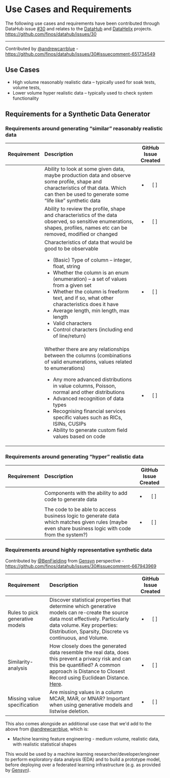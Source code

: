 # Use Cases and Requirements

The following use cases and requirements have been contributed through DataHub issue [#30](https://github.com/finos/datahub/issues/30) and relates to the [DataHub](https://github.com/finos/datahub) and [DataHelix](https://github.com/finos/datahub) projects.
https://github.com/finos/datahub/issues/30

---
Contributed by [@andrewcarrblue](https://github.com/andrewcarrblue) - https://github.com/finos/datahub/issues/30#issuecomment-651734549

## Use Cases
* High volume reasonably realistic data – typically used for soak tests, volume tests,
* Lower volume hyper realistic data – typically used to check system functionality
 
## Requirements for a Synthetic Data Generator
### Requirements around generating “similar” reasonably realistic data
| Requirement | Description | GitHub Issue Created |
|:-----|:-----|:-----:|
| | Ability to look at some given data, maybe production data and observe some profile, shape and characteristics of that data.  Which can then be used to generate some “life like” synthetic data |  <ul><li>[ ] </li></ul> |
| | Ability to review the profile, shape and characteristics of the data observed, so sensitive enumerations, shapes, profiles, names etc can be removed, modified or changed | <ul><li>[ ] </li></ul> |
| | Characteristics of data that would be good to be observable<ul><li>(Basic) Type of column – integer, float, string</li><li>Whether the column is an enum (enumeration) – a set of values from a given set</li><li>Whether the column is freeform text, and if so, what other characteristics does it have</li><li>Average length, min length, max length</li><li>Valid characters</li><li>Control characters (including end of line/return)</li></ul> | <ul><li>[ ] </li></ul> |
| | Whether there are any relationships between the columns (combinations of valid enumerations, values related to enumerations)<ul><li>Any more advanced distributions in value columns, Poisson, normal and other distributions</li><li>Advanced recognition of data types</li><li>Recognising financial services specific values such as RICs, ISINs, CUSIPs</li><li>Ability to generate custom field values based on code</li></ul> | <ul><li>[ ] </li></ul> |

### Requirements around generating “hyper” realistic data
| Requirement | Description | GitHub Issue Created |
|:-----|:-----|:-----:|
| | Components with the ability to add code to generate data | <ul><li>[ ] </li></ul> |
| | The code to be able to access business logic to generate data which matches given rules (maybe even share business logic with code from the system?) | <ul><li>[ ] </li></ul> |

### Requirements around highly representative synthetic data

Contributed by [@BenFielding](https://github.com/BenFielding) from [Gensyn](https://www.gensyn.ai/) perspective - https://github.com/finos/datahub/issues/30#issuecomment-667943969

| Requirement | Description | GitHub Issue Created |
|:-----|:-----|:-----:|
| Rules to pick generative models | Discover statistical properties that determine which generative models can re-create the source data most effectively. Particularly data volume. Key properties: Distribution, Sparsity, Discrete vs continuous, and Volume. | <ul><li>[ ] </li></ul> |
| Similarity-analysis | How closely does the generated data resemble the real data, does this prevent a privacy risk and can this be quantified? A common approach is Distance to Closest Record using Euclidean Distance. [Here](https://arxiv.org/abs/1806.03384). | <ul><li>[ ] </li></ul> |
| Missing value specification | Are missing values in a column MCAR, MAR, or MNAR? Important when using generative models and listwise deletion. | <ul><li>[ ] </li></ul> |

This also comes alongside an additional use case that we'd add to the above from [@andrewcarrblue](https://github.com/andrewcarrblue), which is:

- Machine learning feature engineering - medium volume, realistic data, with realistic statistical shapes

This would be used by a machine learning researcher/developer/engineer to perform exploratory data analysis (EDA) and to build a prototype model, before deploying over a federated learning infrastructure (e.g. as provided by [Gensyn](https://www.gensyn.ai/)).